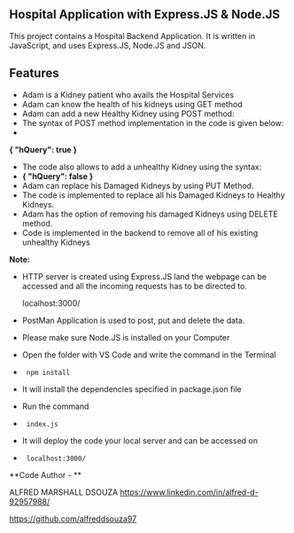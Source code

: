 ## Hospital Application with Express.JS & Node.JS

This project contains a Hospital Backend Application.
It is written in JavaScript, and uses Express.JS, Node.JS and JSON.

## Features

 - Adam is a Kidney patient who avails the Hospital Services
 - Adam can know the health of his kidneys using GET method
 - Adam can add a new Healthy Kidney using POST method:
 - The syntax of POST method implementation in the code is given below:
 - 
 **{
              "hQuery": true
}**
 - The code also allows to add a unhealthy Kidney using the syntax: 
 - **{
              "hQuery": false
}**
 - Adam can replace his Damaged Kidneys by using PUT Method. 
 - The code is implemented to replace all his Damaged Kidneys to Healthy Kidneys.
 - Adam has the option of removing his damaged Kidneys using DELETE method. 
 - Code is implemented in the backend to remove all of his existing unhealthy Kidneys

**Note:**

 - HTTP server is created using Express.JS land the webpage can be
   accessed and all the incoming requests has to be directed to.
   
   localhost:3000/
   
 - PostMan Application is used to post, put and delete the data.
 - Please make sure Node.JS is installed on your Computer
 - Open the folder with VS Code and write the command in the Terminal 
 -      npm install
 -  It will install the dependencies specified in package.json file
 -  Run the command 
 -      index.js
 - It will deploy the code your local server and can be accessed on 
 -      localhost:3000/

**Code Author - ** 

ALFRED MARSHALL DSOUZA
https://www.linkedin.com/in/alfred-d-92957988/

https://github.com/alfreddsouza97
